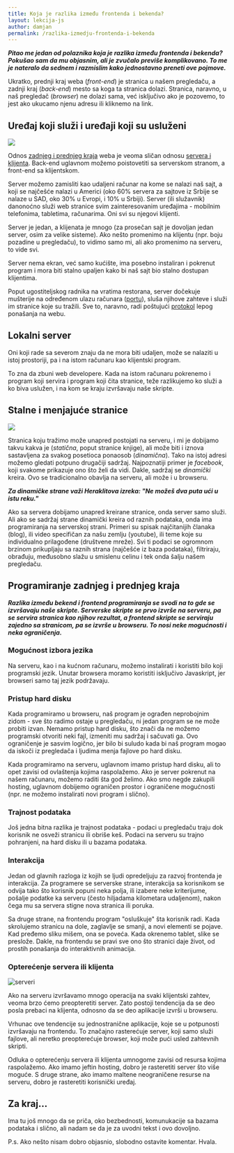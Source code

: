```yaml
---
title: Koja je razlika između frontenda i bekenda?
layout: lekcija-js
author: damjan
permalink: /razlika-izmedju-frontenda-i-bekenda
---
```


***Pitao me jedan od polaznika koja je razlika između frontenda i bekenda? Pokušao sam da mu objasnim, ali je zvučalo previše komplikovano. To me je nateralo da sednem i razmislim kako jednostavno preneti ove pojmove.***

Ukratko, prednji kraj weba (*front-end*) je stranica u našem pregledaču, a zadnji kraj (*back-end*) mesto sa koga ta stranica dolazi. Stranica, naravno, u naš pregledač (*browser*) ne dolazi sama, već isključivo ako je pozovemo, to jest ako ukucamo njenu adresu ili kliknemo na link.

## Uređaj koji služi i uređaji koji su usluženi

![](https://upload.wikimedia.org/wikipedia/commons/thumb/c/c9/Client-server-model.svg/800px-Client-server-model.svg.png)

Odnos [zadnjeg i prednjeg kraja](https://en.wikipedia.org/wiki/Front_and_back_ends) weba je veoma sličan odnosu [servera i klijenta](https://en.wikipedia.org/wiki/Client%E2%80%93server_model). Back-end uglavnom možemo poistovetiti sa serverskom stranom, a front-end sa klijentskom.

Server možemo zamisliti kao udaljeni računar na kome se nalazi naš sajt, a koji se najčešće nalazi u Americi (oko 60% servera za sajtove iz Srbije se nalaze u SAD, oko 30% u Evropi, i 10% u Srbiji). Server (ili služavnik) danonoćno služi web stranice svim zainteresovanim uređajima - mobilnim telefonima, tabletima, računarima. Oni svi su njegovi klijenti.

Server je jedan, a klijenata je mnogo (za prosečan sajt je dovoljan jedan server, osim za velike sisteme). Ako nešto promenimo na klijentu (npr. boju pozadine u pregledaču), to vidimo samo mi, ali ako promenimo na serveru, to vide svi.

Server nema ekran, već samo kućište, ima posebno instaliran i pokrenut program i mora biti stalno upaljen kako bi naš sajt bio stalno dostupan klijentima.

Poput ugostiteljskog radnika na vratima restorana, server dočekuje mušterije na određenom ulazu računara ([portu](https://en.wikipedia.org/wiki/Port_(computer_networking))), sluša njihove zahteve i služi im stranice koje su tražili. Sve to, naravno, radi poštujući [protokol](https://en.wikipedia.org/wiki/Hypertext_Transfer_Protocol) lepog ponašanja na webu.

## Lokalni server

Oni koji rade sa severom znaju da ne mora biti udaljen, može se nalaziti u istoj prostoriji, pa i na istom računaru kao klijentski program.

To zna da zbuni web developere. Kada na istom računaru pokrenemo i program koji servira i program koji čita stranice, teže razlikujemo ko služi a ko biva uslužen, i na kom se kraju izvršavaju naše skripte.

## Stalne i menjajuće stranice

![](https://cdn-images-1.medium.com/max/1349/1*XK_dfIrxW0UyoDy2Ja9z-A.png)

Stranica koju tražimo može unapred postojati na serveru, i mi je dobijamo takvu kakva je (*statična*, poput stranice knjige), ali može biti i iznova sastavljena za svakog posetioca ponaosob (*dinamična*). Tako na istoj adresi možemo gledati potpuno drugačiji sadržaj. Najpoznatiji primer je *facebook*, koji svakome prikazuje ono što želi da vidi. Dakle, sadržaj se *dinamički* kreira. Ovo se tradicionalno obavlja na serveru, ali može i u browseru.

***Za dinamičke strane važi Heraklitova izreka: "Ne možeš dva puta ući u istu reku."***

Ako sa servera dobijamo unapred kreirane stranice, onda server samo služi. Ali ako se sadržaj strane dinamički kreira od raznih podataka, onda ima programiranja na serverskoj strani. Primeri su spisak najčitanijih članaka (blog), ili video specifičan za našu zemlju (youtube), ili teme koje su individualno prilagođene (društvene mreže). Svi ti podaci se ogromnom brzinom prikupljaju sa raznih strana (najčešće iz baza podataka), filtriraju, obrađuju, međusobno slažu u smislenu celinu i tek onda šalju našem pregledaču.

## Programiranje zadnjeg i prednjeg kraja

***Razlika između bekend i frontend programiranja se svodi na to gde se izvršavaju naše skripte. Serverske skripte se prvo izvrše na serveru, pa se servira stranica kao njihov rezultat, a frontend skripte se serviraju zajedno sa stranicom, pa se izvrše u browseru. To nosi neke mogućnosti i neka ograničenja.***

### Mogućnost izbora jezika

Na serveru, kao i na kućnom računaru, možemo instalirati i koristiti bilo koji programski jezik. Unutar browsera moramo koristiti isključivo Javaskript, jer browseri samo taj jezik podržavaju.

### Pristup hard disku

Kada programiramo u browseru, naš program je ograđen neprobojnim zidom - sve što radimo ostaje u pregledaču, ni jedan program se ne može probiti izvan. Nemamo pristup hard disku, što znači da ne možemo programski otvoriti neki fajl, izmeniti mu sadržaj i sačuvati ga. Ovo ograničenje je sasvim logično, jer bilo bi suludo kada bi naš program mogao da iskoči iz pregledača i ljudima menja fajlove po hard disku.

Kada programiramo na serveru, uglavnom imamo pristup hard disku, ali to opet zavisi od ovlaštenja kojima raspolažemo. Ako je server pokrenut na našem računaru, možemo raditi šta god želimo. Ako smo negde zakupili hosting, uglavnom dobijemo ograničen prostor i ograničene mogućnosti (npr. ne možemo instalirati novi program i slično).

### Trajnost podataka

Još jedna bitna razlika je trajnost podataka - podaci u pregledaču traju dok korisnik ne osveži stranicu ili obriše keš. Podaci na serveru su trajno pohranjeni, na hard disku ili u bazama podataka.

### Interakcija

Jedan od glavnih razloga iz kojih se ljudi opredeljuju za razvoj frontenda je interakcija. Za programere se serverske strane, interakcija sa korisnikom se odvija tako što korisnik popuni neka polja, ili izabere neke kriterijume, pošalje podatke ka serveru (često hiljadama kilometara udaljenom), nakon čega mu sa servera stigne nova stranica ili poruka.

Sa druge strane, na frontendu program "osluškuje" šta korisnik radi. Kada skrolujemo stranicu na dole, zaglavlje se smanji, a novi elementi se pojave. Kad pređemo sliku mišem, ona se poveća. Kada okrenemo tablet, slike se preslože. Dakle, na frontendu se pravi sve ono što stranici daje život, od prostih ponašanja do interaktivnih animacija.

### Opterećenje servera ili klijenta

![serveri](https://upload.wikimedia.org/wikipedia/commons/thumb/6/69/Wikimedia_Foundation_Servers-8055_35.jpg/1024px-Wikimedia_Foundation_Servers-8055_35.jpg)

Ako na serveru izvršavamo mnogo operacija na svaki klijentski zahtev, veoma brzo ćemo preopteretiti server. Zato postoji tendencija da se deo posla prebaci na klijenta, odnosno da se deo aplikacije izvrši u browseru.

Vrhunac ove tendencije su jednostranične aplikacije, koje se u potpunosti izvršavaju na frontendu. To značajno rasterećuje server, koji samo služi fajlove, ali neretko preopterećuje browser, koji može pući usled zahtevnih skripti.

Odluka o opterećenju servera ili klijenta umnogome zavisi od resursa kojima raspolažemo. Ako imamo jeftin hosting, dobro je rasteretiti server što više moguće. S druge strane, ako imamo maltene neograničene resurse na serveru, dobro je rasteretiti korisnički uređaj.

## Za kraj...

Ima tu još mnogo da se priča, oko bezbednosti, komunukacije sa bazama podataka i slično, ali nadam se da je za uvodni tekst i ovo dovoljno.

P.s. Ako nešto nisam dobro objasnio, slobodno ostavite komentar. Hvala.
